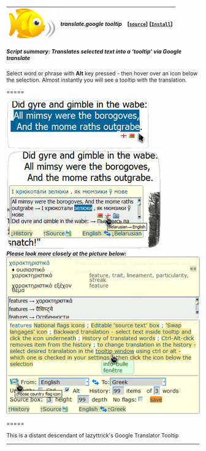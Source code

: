 | ![babelfish](/res/babelfish.gif) | ***translate.google tooltip*** | **[[`source`]](../src/translate.google_tooltip.user.js)** **[[`Install`]](/../../raw/master/src/translate.google_tooltip.user.js)** |
| :----: | :---- | ---------------------- |
##### **Script summary:**  Translates selected text into a ‘tooltip’ via Google translate 

Select word or phrase with **Alt** key pressed - then hover over an icon below the selection. 
Almost instantly you will see a tooltip with the translation. 

=====

![screenshot](../res/tg1.gif)<br>
![screenshot1](../res/tg2.gif)<br>
***Please look more closely at the picture below:***<br>
![screenshot2](../res/tg3.gif)

=====

 This is a distant descendant of lazyttrick's Google Translator Tooltip

----

